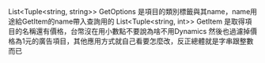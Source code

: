 List<Tuple<string, string>> GetOptions 是項目的類別標籤與其name，name用途給GetItem的name帶入查詢用的
List<Tuple<string, int>> GetItem 是取得項目的名稱還有價格，台幣沒在用小數點不要說為啥不用Dynamics
然後也過濾掉價格為1元的廣告項目，其他應用方式就自己看要怎麼改，反正總體就是字串跟整數而已
